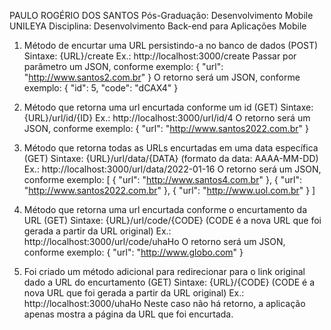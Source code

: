 PAULO ROGÉRIO DOS SANTOS
Pós-Graduação: Desenvolvimento Mobile UNILEYA
Disciplina: Desenvolvimento Back-end para Aplicações Mobile

1. Método de encurtar uma URL persistindo-a no banco de dados (POST)
Sintaxe: {URL}/create
Ex.: http://localhost:3000/create
Passar por parâmetro um JSON, conforme exemplo:
{ "url": "http://www.santos2.com.br" }
O retorno será um JSON, conforme exemplo:
{ "id": 5, "code": "dCAX4" }

2. Método que retorna uma url encurtada conforme um id (GET)
Sintaxe: {URL}/url/id/{ID}
Ex.: http://localhost:3000/url/id/4
O retorno será um JSON, conforme exemplo:
{ "url": "http://www.santos2022.com.br" }

3. Método que retorna todas as URLs encurtadas em uma data específica (GET)
Sintaxe: {URL}/url/data/{DATA} (formato da data: AAAA-MM-DD)
Ex.: http://localhost:3000/url/data/2022-01-16
O retorno será um JSON, conforme exemplo:
[ { "url": "http://www.santos4.com.br" }, { "url": "http://www.santos2022.com.br" }, { "url": "http://www.uol.com.br" } ]

4. Método que retorna uma url encurtada conforme o encurtamento da URL (GET)
Sintaxe: {URL}/url/code/{CODE} (CODE é a nova URL que foi gerada a partir da URL original)
Ex.: http://localhost:3000/url/code/uhaHo
O retorno será um JSON, conforme exemplo:
{ "url": "http://www.globo.com" }

5. Foi criado um método adicional para redirecionar para o link original dado a URL do encurtamento (GET)
Sintaxe: {URL}/{CODE} (CODE é a nova URL que foi gerada a partir da URL original)
Ex.: http://localhost:3000/uhaHo
Neste caso não há retorno, a aplicação apenas mostra a página da URL que foi encurtada.

